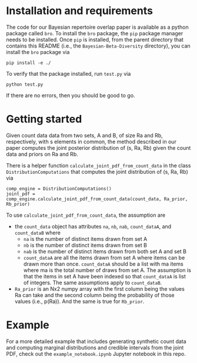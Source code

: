 # Installation and requirements

The code for our Bayesian repertoire overlap paper is available as a python package called `bro`. To install the `bro` package, the `pip` package manager needs to be installed. Once `pip` is installed, from the parent directory that contains this README (i.e., the `Bayesian-Beta-Diversity` directory), you can install the `bro` package via
```
pip install -e ./
```

To verify that the package installed, run `test.py` via
```
python test.py
```

If there are no errors, then you should be good to go.

# Getting started

Given count data data from two sets, A and B, of size Ra and Rb, respectively, with s elements in common, the method described in our paper computes the joint posterior distribution of (s, Ra, Rb) given the count data and priors on Ra and Rb. 

There is a helper function `calculate_joint_pdf_from_count_data` in the class `DistributionComputations` that computes the joint distribution of (s, Ra, Rb) via
```
comp_engine = DistributionComputations()
joint_pdf = comp_engine.calculate_joint_pdf_from_count_data(count_data, Ra_prior, Rb_prior)
```

To use `calculate_joint_pdf_from_count_data`, the assumption are
* the `count_data` object has attributes `na`, `nb`, `nab`, `count_dataA`, and `count_dataB` where
    - `na` is the number of distinct items drawn from set A
    - `nb` is the number of distinct items drawn from set B 
    - `nab` is the number of distinct items drawn from both set A and set B
    - `count_dataA` are all the items drawn from set A where items can be drawn more than once. `count_dataA` should be a list with ma items where ma is the total number of draws from set A. The assumption is that the items in set A have been indexed so that `count_dataA` is list of integers. The same assumptions apply to `count_dataB`.
* `Ra_prior` is an Nx2 numpy array with the first column being the values Ra can take and the second column being the probability of those values (i.e., p(Ra)). And the same is true for `Rb_prior`. 

# Example
For a more detailed example that includes generating synthetic count data and computing marginal distributions and credible intervals from the joint PDF, check out the `example_notebook.ipynb` Jupyter notebook in this repo. 